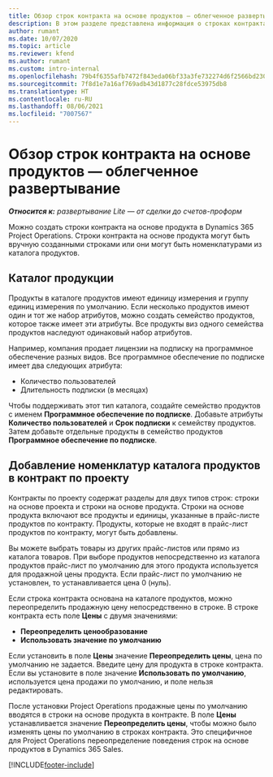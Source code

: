 ```yaml
---
title: Обзор строк контракта на основе продуктов — облегченное развертывание
description: В этом разделе представлена информация о строках контракта на основе продуктов.
author: rumant
ms.date: 10/07/2020
ms.topic: article
ms.reviewer: kfend
ms.author: rumant
ms.custom: intro-internal
ms.openlocfilehash: 79b4f6355afb7472f843eda06bf33a3fe732274d6f2566bd23000aa11cbfdce1
ms.sourcegitcommit: 7f8d1e7a16af769adb43d1877c28fdce53975db8
ms.translationtype: HT
ms.contentlocale: ru-RU
ms.lasthandoff: 08/06/2021
ms.locfileid: "7007567"
---
```

# <a name="product-based-contract-lines-overview---lite"></a>Обзор строк контракта на основе продуктов — облегченное развертывание

_**Относится к:** развертывание Lite — от сделки до счетов-проформ_

Можно создать строки контракта на основе продукта в Dynamics 365 Project Operations. Строки контракта на основе продукта могут быть вручную созданными строками или они могут быть номенклатурами из каталога продуктов.

## <a name="product-catalog"></a>Каталог продукции

Продукты в каталоге продуктов имеют единицу измерения и группу единиц измерения по умолчанию. Если несколько продуктов имеют один и тот же набор атрибутов, можно создать семейство продуктов, которое также имеет эти атрибуты. Все продукты виз одного семейства продуктов наследуют одинаковый набор атрибутов.

Например, компания продает лицензии на подписку на программное обеспечение разных видов. Все программное обеспечение по подписке имеет два следующих атрибута:

- Количество пользователей
- Длительность подписки (в месяцах)

Чтобы поддерживать этот тип каталога, создайте семейство продуктов с именем **Программное обеспечение по подписке**. Добавьте атрибуты **Количество пользователей** и **Срок подписки** к семейству продуктов. Затем добавьте отдельные продукты в семейство продуктов **Программное обеспечение по подписке**.

## <a name="add-product-catalog-items-to-a-project-contract"></a>Добавление номенклатур каталога продуктов в контракт по проекту

Контракты по проекту содержат разделы для двух типов строк: строки на основе проекта и строки на основе продукта. Строки на основе продукта включают все продукты и единицы, указанные в прайс-листе продуктов по контракту. Продукты, которые не входят в прайс-лист продуктов по контракту, могут быть добавлены.

Вы можете выбрать товары из других прайс-листов или прямо из каталога товаров. При выборе продуктов непосредственно из каталога продуктов прайс-лист по умолчанию для этого продукта используется для продажной цены продукта. Если прайс-лист по умолчанию не установлен, то устанавливается цена 0 (нуль).

Если строка контракта основана на каталоге продуктов, можно переопределить продажную цену непосредственно в строке. В строке контракта есть поле **Цены** с двумя значениями:

- **Переопределить ценообразование**
- **Использовать значение по умолчанию**

Если установить в поле **Цены** значение **Переопределить цены**, цена по умолчанию не задается. Введите цену для продукта в строке контракта. Если вы установите в поле значение **Использовать по умолчанию**, используется цена продажи по умолчанию, и поле нельзя редактировать.

После установки Project Operations продажные цены по умолчанию вводятся в строки на основе продукта в контракте. В поле **Цены** устанавливается значение **Переопределить цены**, чтобы можно было изменять цены по умолчанию в строках контракта. Это специфичное для Project Operations переопределение поведения строк на основе продуктов в Dynamics 365 Sales.


[!INCLUDE[footer-include](../../includes/footer-banner.md)]